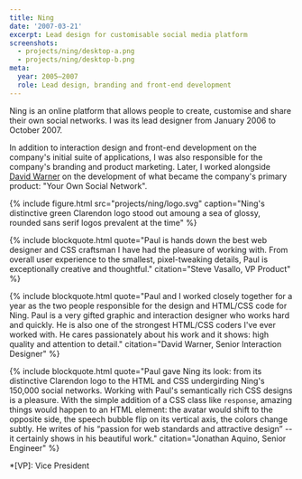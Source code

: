 ```yaml
---
title: Ning
date: '2007-03-21'
excerpt: Lead design for customisable social media platform
screenshots:
  - projects/ning/desktop-a.png
  - projects/ning/desktop-b.png
meta:
  year: 2005–2007
  role: Lead design, branding and front-end development
---
```

Ning is an online platform that allows people to create, customise and share their own social networks. I was its lead designer from January 2006 to October 2007.

In addition to interaction design and front-end development on the company's initial suite of applications, I was also responsible for the company's branding and product marketing. Later, I worked alongside [David Warner][1] on the development of what became the company's primary product: "Your Own Social Network".

{% include figure.html
  src="projects/ning/logo.svg"
  caption="Ning's distinctive green Clarendon logo stood out amoung a sea of glossy, rounded sans serif logos prevalent at the time"
%}

{% include blockquote.html
  quote="Paul is hands down the best web designer and CSS craftsman I have had the pleasure of working with. From overall user experience to the smallest, pixel-tweaking details, Paul is exceptionally creative and thoughtful."
  citation="Steve Vasallo, VP Product"
%}

{% include blockquote.html
  quote="Paul and I worked closely together for a year as the two people responsible for the design and HTML/CSS code for Ning. Paul is a very gifted graphic and interaction designer who works hard and quickly. He is also one of the strongest HTML/CSS coders I've ever worked with. He cares passionately about his work and it shows: high quality and attention to detail."
  citation="David Warner, Senior Interaction Designer"
%}

{% include blockquote.html
  quote="Paul gave Ning its look: from its distinctive Clarendon logo to the HTML and CSS undergirding Ning's 150,000 social networks. Working with Paul's semantically rich CSS designs is a pleasure. With the simple addition of a CSS class like `response`, amazing things would happen to an HTML element: the avatar would shift to the opposite side, the speech bubble flip on its vertical axis, the colors change subtly. He writes of his <q>passion for web standards and attractive design</q> -- it certainly shows in his beautiful work."
  citation="Jonathan Aquino, Senior Engineer"
%}

[1]: http://davidlwarner.com/

*[VP]: Vice President
